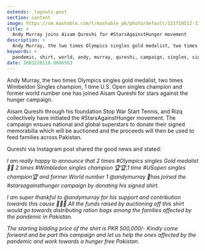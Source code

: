 ```yaml
--- 
extends: _layouts.post 
section: content 
image: https://sm.mashable.com/t/mashable_pk/photo/default/121710512-3359585304137574-891601342774229235-n_s6fg.1200.jpg 
title: > 
  Andy Murray joins Aisam Qureshi for #StarsAgainstHunger movement 
description: > 
  Andy Murray, the two times Olympics singles gold medalist, two times Wimbeldon Singles champion, 1 time U.S. Open singles champion and former world number one has joined Aisam Qureshi for stars against the hunger campaign.Aisam Qureshi through his foundation Stop War Start Tennis, and Rizq collectively have initiated the #StarsAgainstHunger movement.The campaign ensues national and global superstars to donate their signed memorabilia which will be auctioned and the proceeds will then be used to feed families across Pakistan.Qureshi via Instagram post shared the good news and stated:I am really happy to announce that 2 times #Olympics singles Gold medalist🥇🥇 2 times #Wimbledon singles champion 🏆🏆,1 time #USopen singles champion🏆 and former World number 1 @andymurray 🎾has joined the #starsagainsthunger campaign by donating his signed shirt.The starting bidding price of the shirt is PKR 500,000/- Kindly come forward and be part this campaign and let us help the ones affected by the pandemic and work towards a hunger free Pakistan. 
keywords: > 
  pandemic, shirt, world, andy, murray, qureshi, campaign, singles, signed, movement, aisam, champion, starsagainsthunger, joins, times 
date: 1603220118.0606563 
--- 
```

<div><p>Andy Murray, the two times Olympics singles gold medalist, two times Wimbeldon Singles champion, 1 time U.S. Open singles champion and former world number one has joined Aisam Qureshi for stars against the hunger campaign.</p>

<p>Aisam Qureshi through his foundation Stop War Start Tennis, and Rizq collectively have initiated the #StarsAgainstHunger movement. The campaign ensues national and global superstars to donate their signed memorabilia which will be auctioned and the proceeds will then be used to feed families across Pakistan.</p>

 

<p> </p>

<p>Qureshi via Instagram post shared the good news and stated:</p>

<p><i>I am really happy to announce that 2 times #Olympics singles Gold medalist&#129351;&#129351; 2 times #Wimbledon singles champion &#127942;&#127942;,1 time #USopen singles champion&#127942; and former World number 1 @andymurray &#127934;has joined the #starsagainsthunger campaign by donating his signed shirt.</i></p>

<p><i>I am super thankful to @andymurray for his support and contribution towards this cause &#128591;&#128591;&#128591;.All the funds raised by auctioning off this shirt would go towards distributing ration bags among the families affected by the pandemic in Pakistan.</i></p>

<p><i>The starting bidding price of the shirt is PKR 500,000/- Kindly come forward and be part this campaign and let us help the ones affected by the pandemic and work towards a hunger free Pakistan.</i></p>
  
  </div>